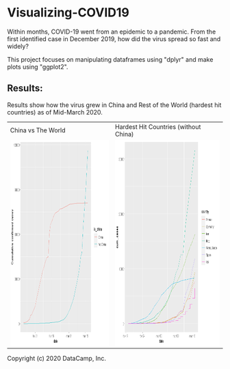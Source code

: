 # Visualizing-COVID19
Within months, COVID-19 went from an epidemic to a pandemic. From the first identified case in December 2019, how did the virus spread so fast and widely?

This project focuses on manipulating dataframes using "dplyr" and make plots using "ggplot2".

## Results:

Results show how the virus grew in China and Rest of the World (hardest hit countries) as of Mid-March 2020.

<table>
  <tr>
    <td>China vs The World</td>
     <td>Hardest Hit Countries (without China)</td>
  </tr>
  <tr>
    <td><img src="covid19%20china.png" width=450 height=480></td>
    <td><img src="covid19%20countries%20besides%20china.png" width=450 height=480></td>
  </tr>
 </table>

Copyright (c) 2020 DataCamp, Inc.
